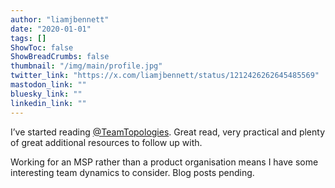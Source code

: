 ```yaml
---
author: "liamjbennett"
date: "2020-01-01"
tags: []
ShowToc: false
ShowBreadCrumbs: false
thumbnail: "/img/main/profile.jpg"
twitter_link: "https://x.com/liamjbennett/status/1212426262645485569"
mastodon_link: ""
bluesky_link: ""
linkedin_link: ""
---
```


I’ve started reading [@TeamTopologies](https://x.com/TeamTopologies). Great read, very practical and plenty of great additional resources to follow up with. 

Working for an MSP rather than a product organisation means I have some interesting team dynamics to consider. Blog posts pending.

